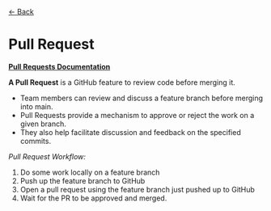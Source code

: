[&larr; Back](./README.md)

# Pull Request

[**Pull Requests Documentation**](https://docs.github.com/pull-requests)

**A Pull Request** is a GitHub feature to review code before merging it.

- Team members can review and discuss a feature branch before merging into main.
- Pull Requests provide a mechanism to approve or reject the work on a given branch.
- They also help facilitate discussion and feedback on the specified commits.

_Pull Request Workflow:_

1. Do some work locally on a feature branch
2. Push up the feature branch to GitHub
3. Open a pull request using the feature branch just pushed up to GitHub
4. Wait for the PR to be approved and merged.

<br>
